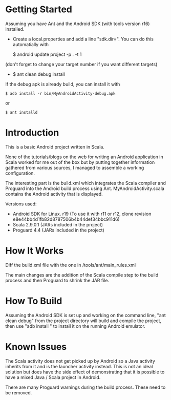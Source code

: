 Getting Started
============
Assuming you have Ant and the Android SDK (with tools version r16) installed.

 * Create a local.properties and add a line "sdk.dir=<path to your sdk folder>". You can do this automatially with

    $ android update project -p . -t 1

 (don't forget to change your target number if you want different targets)

 * $ ant clean debug install

If the debug apk is already build, you can install it with 

    $ adb install -r bin/MyAndroidActivity-debug.apk

or 

    $ ant installd

Introduction
============

This is a basic Android project written in Scala.

None of the tutorials/blogs on the web for writing an Android application in Scala worked for me out of the
box but by putting together information gathered from various sources, I managed to assemble a working configuration.

The interesting part is the build.xml which integrates the Scala compiler and Proguard into the Android build process using Ant.
MyAndroidActivity.scala contains the Android activity that is displayed. 

Versions used:

- Android SDK for Linux. r19 (To use it with r11 or r12, clone revision e8e44bb4d1fb82d8787506b4b44def34bbc911d6)
- Scala 2.9.0.1 (JARs included in the project)
- Proguard 4.4  (JARs included in the project)

How It Works
============

Diff the build.xml file with the one in <path to Android SDK>/tools/ant/main_rules.xml

The main changes are the addition of the Scala compile step to the build process and then Proguard to shrink the JAR file.

How To Build
============

Assuming the Android SDK is set up and working on the command line,
"ant clean debug" from the project directory will build and compile the project, then use "adb install <path to built APK file>" to install it on the running Android emulator.

Known Issues
============

The Scala activity does not get picked up by Android so a Java activity inherits from it and is the launcher activity instead.
This is not an ideal solution but does have the side effect of demonstrating that it is possible to have a mixed Java / Scala project in Android.

There are many Proguard warnings during the build process. These need to be removed.
